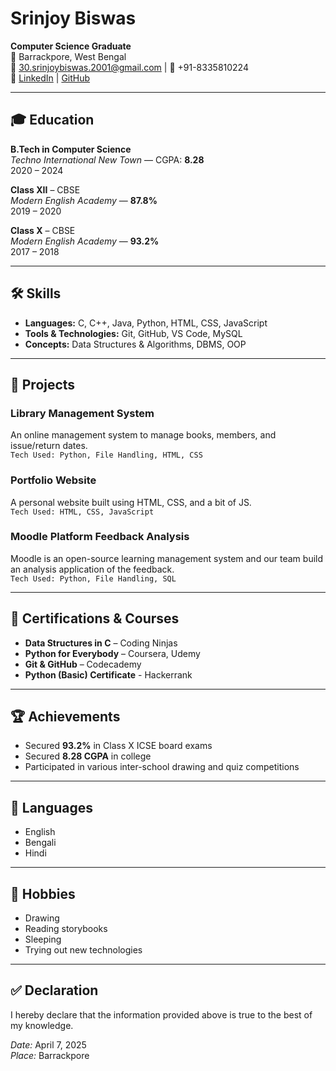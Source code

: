 
# Srinjoy Biswas

**Computer Science Graduate**  
📍 Barrackpore, West Bengal  
📧 30.srinjoybiswas.2001@gmail.com | 📱 +91-8335810224  
🔗 [LinkedIn](https://www.linkedin.com/in/srinjoy-biswas-6975a6292?utm_source=share&utm_campaign=share_via&utm_content=profile&utm_medium=android_app) | [GitHub](https://github.com/SRINJOY30)

---

## 🎓 Education

**B.Tech in Computer Science**  
*Techno International New Town* — CGPA: **8.28**  
2020 – 2024

**Class XII** – CBSE  
*Modern English Academy* — **87.8%**  
2019 – 2020

**Class X** – CBSE  
*Modern English Academy* — **93.2%**  
2017 – 2018

---

## 🛠️ Skills

- **Languages:** C, C++, Java, Python, HTML, CSS, JavaScript  
- **Tools & Technologies:** Git, GitHub, VS Code, MySQL  
- **Concepts:** Data Structures & Algorithms, DBMS, OOP

---

## 💼 Projects

### **Library Management System**
An online management system to manage books, members, and issue/return dates.  
`Tech Used: Python, File Handling, HTML, CSS`

### **Portfolio Website**
A personal website built using HTML, CSS, and a bit of JS.  
`Tech Used: HTML, CSS, JavaScript`

### **Moodle Platform Feedback Analysis**
Moodle is an open-source learning management system and our team build an analysis application of the feedback.  
`Tech Used: Python, File Handling, SQL`

---

## 🧠 Certifications & Courses

- **Data Structures in C** – Coding Ninjas  
- **Python for Everybody** – Coursera, Udemy
- **Git & GitHub** – Codecademy
- **Python (Basic) Certificate** - Hackerrank

---

## 🏆 Achievements

- Secured **93.2%** in Class X ICSE board exams 
- Secured **8.28 CGPA** in college 
- Participated in various inter-school drawing and quiz competitions

---

## 💬 Languages

- English  
- Bengali  
- Hindi  

---

## 🧩 Hobbies

- Drawing 
- Reading storybooks  
- Sleeping 
- Trying out new technologies

---

## ✅ Declaration

I hereby declare that the information provided above is true to the best of my knowledge.

*Date:* April 7, 2025  
*Place:* Barrackpore



  
